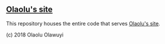 ## [Olaolu's site](http://olaolu.me)

This repository houses the entire code that serves [Olaolu's site](http://olaolu.me).

(c) 2018 Olaolu Olawuyi
